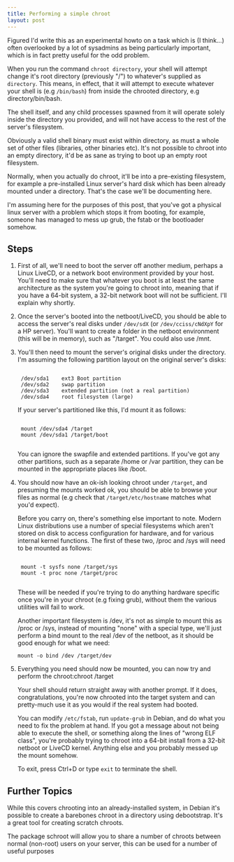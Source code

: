 ```yaml
---
title: Performing a simple chroot
layout: post
---
```


Figured I'd write this as an experimental howto on a task which is (I think...) often overlooked by a lot of sysadmins as being particularly important, which is in fact pretty useful for the odd problem.

When you run the command `chroot directory`, your shell will attempt change it's  root directory (previously "/") to whatever's supplied as `directory`. This means, in effect, that it will attempt to execute whatever your shell is (e.g `/bin/bash`) from inside the chrooted directory, e.g directory/bin/bash.

The shell itself, and any child processes spawned from it will operate solely inside the directory you provided, and will not have access to the rest of the server's filesystem.

Obviously a valid shell binary must exist within directory, as must a whole set of other files (libraries, other binaries etc). It's not possible to chroot into an empty directory, it'd be as sane as trying to boot up an empty root filesystem.

Normally, when you actually do chroot, it'll be into a pre-existing filesystem, for example a pre-installed Linux server's hard disk which has been already mounted under a directory. That's the case we'll be documenting here.

I'm assuming here for the purposes of this post, that you've got a physical linux server with a problem which stops it from booting, for example, someone has managed to mess up grub, the fstab or the bootloader somehow.

## Steps

1. First of all, we'll need to boot the server off another medium, perhaps a Linux LiveCD, or a network boot environment provided by your host. You'll need to make sure that whatever you boot is at least the same architecture as the system you're going to chroot into, meaning that if you have a 64-bit system, a 32-bit network boot will not be sufficient. I'll explain why shortly.
2. Once the server's booted into the netboot/LiveCD, you should be able to access the server's real disks under `/dev/sdX` (or `/dev/cciss/cNdXpY` for a HP server). You'll want to create a folder in the netboot environment (this will be in memory), such as "/target". You could also use /mnt.
3. You'll then need to mount the server's original disks under the directory. I'm assuming the following partition layout on the original server's disks:
   <pre><code>
    /dev/sda1    ext3 Boot partition
    /dev/sda2    swap partition
    /dev/sda3    extended partition (not a real partition)
    /dev/sda4    root filesystem (large)
   </code></pre>

    If your server's partitioned like this, I'd mount it as follows:

    <code>
    mount /dev/sda4 /target
    mount /dev/sda1 /target/boot
    </code>

    You can ignore the swapfile and extended partitions. If you've got any other partitions, such as a separate /home or /var partition, they can be mounted in the appropriate places like /boot.
4. You should now have an ok-ish looking chroot under `/target`, and presuming the mounts worked ok, you should be able to browse your files as normal (e.g check that `/target/etc/hostname` matches what you'd expect). 

    Before you carry on, there's something else important to note. Modern Linux distributions use a number of special filesystems which aren't stored on disk to access configuration for hardware, and for various internal kernel functions. The first of these two, /proc and /sys will need to be mounted as follows:
    
    <code>
    mount -t sysfs none /target/sys
    mount -t proc none /target/proc
    </code>
    
    These will be needed if you're trying to do anything hardware specific once you're in your chroot (e.g fixing grub), without them the various utilities will fail to work.

    Another important filesystem is /dev, it's not as simple to mount this as /proc or /sys, instead of mounting "none" with a special type, we'll just perform a bind mount to the real /dev of the netboot, as it should be good enough for what we need:

    `mount -o bind /dev /target/dev`

5. Everything you need should now be mounted, you can now try and perform the chroot:chroot /target

    Your shell should return straight away with another prompt. If it does, congratulations, you're now chrooted into the target system and can pretty-much use it as you would if the real system had booted. 
    
    You can modify `/etc/fstab`, run `update-grub` in Debian, and do what you need to fix the problem at hand.
If you got a message about not being able to execute the shell, or something along the lines of "wrong ELF class", you're probably trying to chroot into a 64-bit install from a 32-bit netboot or LiveCD kernel. Anything else and you probably messed up the mount somehow.

    To exit, press Ctrl+D or type `exit` to terminate the shell.

## Further Topics

While this covers chrooting into an already-installed system, in Debian it's possible to create a barebones chroot in a directory using debootstrap. It's a great tool for creating scratch chroots.

The package schroot will allow you to share a number of chroots between normal (non-root) users on your server, this can be used for a number of useful purposes